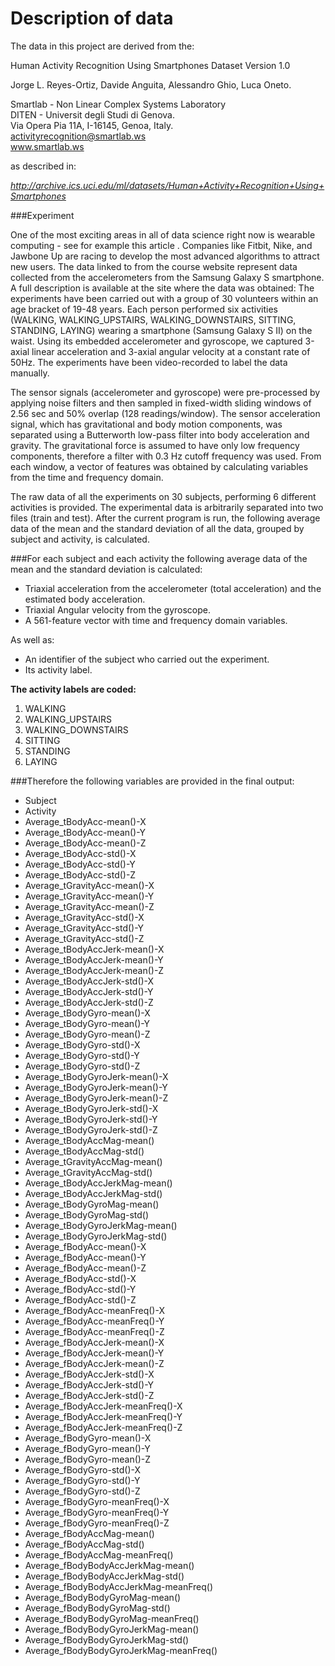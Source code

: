 # Description of data


The data in this project are derived from the:

Human Activity Recognition Using Smartphones Dataset Version 1.0  

Jorge L. Reyes-Ortiz, Davide Anguita, Alessandro Ghio, Luca Oneto.

Smartlab - Non Linear Complex Systems Laboratory  	
DITEN - Universit degli Studi di Genova.    	
Via Opera Pia 11A, I-16145, Genoa, Italy.   	
activityrecognition@smartlab.ws   
www.smartlab.ws

as described in: 

*http://archive.ics.uci.edu/ml/datasets/Human+Activity+Recognition+Using+Smartphones*

###Experiment 

One of the most exciting areas in all of data science right now is wearable
computing - see for example this article . Companies like Fitbit, Nike, and
Jawbone Up are racing to develop the most advanced algorithms to attract new
users. The data linked to from the course website represent data collected from
the accelerometers from the Samsung Galaxy S smartphone. A full description is
available at the site where the data was obtained: The experiments have been
carried out with a group of 30 volunteers within an age bracket of 19-48 years.
Each person performed six activities (WALKING, WALKING_UPSTAIRS,
WALKING_DOWNSTAIRS, SITTING, STANDING, LAYING) wearing a smartphone (Samsung
Galaxy S II) on the waist. Using its embedded accelerometer and gyroscope, we
captured 3-axial linear acceleration and 3-axial angular velocity at a constant
rate of 50Hz. The experiments have been video-recorded to label the data
manually. 

The sensor signals (accelerometer and gyroscope) were pre-processed by applying
noise filters and then sampled in fixed-width sliding windows of 2.56 sec and
50% overlap (128 readings/window). The sensor acceleration signal, which has
gravitational and body motion components, was separated using a Butterworth
low-pass filter into body acceleration and gravity. The gravitational force is
assumed to have only low frequency components, therefore a filter with 0.3 Hz
cutoff frequency was used. From each window, a vector of features was obtained
by calculating variables from the time and frequency domain. 

The raw data of all the experiments on 30 subjects, performing 6 different activities is provided. The experimental data is arbitrarily separated into two files (train and test). After the current program is run, the following average data of the mean and the standard deviation of all the data, grouped by subject and activity, is calculated.

###For each subject and each activity the following average data of the mean and the standard deviation is calculated:


- Triaxial acceleration from the accelerometer (total acceleration) and the
estimated body acceleration. 
- Triaxial Angular velocity from the gyroscope. 
- A 561-feature vector with time and frequency domain variables.

As well as:

- An identifier of the subject who carried out the experiment.
- Its activity label. 

**The activity labels are coded:**

1. WALKING
2. WALKING_UPSTAIRS
3. WALKING_DOWNSTAIRS
4. SITTING
5. STANDING
6. LAYING

###Therefore the following variables are provided in the final output:

* Subject 
* Activity 
* Average_tBodyAcc-mean()-X 
* Average_tBodyAcc-mean()-Y 
* Average_tBodyAcc-mean()-Z 
* Average_tBodyAcc-std()-X 
* Average_tBodyAcc-std()-Y 
* Average_tBodyAcc-std()-Z 
* Average_tGravityAcc-mean()-X 
* Average_tGravityAcc-mean()-Y 
* Average_tGravityAcc-mean()-Z 
* Average_tGravityAcc-std()-X 
* Average_tGravityAcc-std()-Y 
* Average_tGravityAcc-std()-Z 
* Average_tBodyAccJerk-mean()-X 
* Average_tBodyAccJerk-mean()-Y 
* Average_tBodyAccJerk-mean()-Z 
* Average_tBodyAccJerk-std()-X 
* Average_tBodyAccJerk-std()-Y 
* Average_tBodyAccJerk-std()-Z 
* Average_tBodyGyro-mean()-X 
* Average_tBodyGyro-mean()-Y 
* Average_tBodyGyro-mean()-Z 
* Average_tBodyGyro-std()-X 
* Average_tBodyGyro-std()-Y 
* Average_tBodyGyro-std()-Z 
* Average_tBodyGyroJerk-mean()-X 
* Average_tBodyGyroJerk-mean()-Y 
* Average_tBodyGyroJerk-mean()-Z 
* Average_tBodyGyroJerk-std()-X 
* Average_tBodyGyroJerk-std()-Y 
* Average_tBodyGyroJerk-std()-Z 
* Average_tBodyAccMag-mean() 
* Average_tBodyAccMag-std() 
* Average_tGravityAccMag-mean() 
* Average_tGravityAccMag-std() 
* Average_tBodyAccJerkMag-mean() 
* Average_tBodyAccJerkMag-std() 
* Average_tBodyGyroMag-mean() 
* Average_tBodyGyroMag-std() 
* Average_tBodyGyroJerkMag-mean() 
* Average_tBodyGyroJerkMag-std() 
* Average_fBodyAcc-mean()-X 
* Average_fBodyAcc-mean()-Y 
* Average_fBodyAcc-mean()-Z 
* Average_fBodyAcc-std()-X 
* Average_fBodyAcc-std()-Y 
* Average_fBodyAcc-std()-Z 
* Average_fBodyAcc-meanFreq()-X 
* Average_fBodyAcc-meanFreq()-Y 
* Average_fBodyAcc-meanFreq()-Z 
* Average_fBodyAccJerk-mean()-X 
* Average_fBodyAccJerk-mean()-Y 
* Average_fBodyAccJerk-mean()-Z 
* Average_fBodyAccJerk-std()-X 
* Average_fBodyAccJerk-std()-Y 
* Average_fBodyAccJerk-std()-Z 
* Average_fBodyAccJerk-meanFreq()-X 
* Average_fBodyAccJerk-meanFreq()-Y 
* Average_fBodyAccJerk-meanFreq()-Z 
* Average_fBodyGyro-mean()-X 
* Average_fBodyGyro-mean()-Y 
* Average_fBodyGyro-mean()-Z 
* Average_fBodyGyro-std()-X 
* Average_fBodyGyro-std()-Y 
* Average_fBodyGyro-std()-Z 
* Average_fBodyGyro-meanFreq()-X 
* Average_fBodyGyro-meanFreq()-Y 
* Average_fBodyGyro-meanFreq()-Z 
* Average_fBodyAccMag-mean() 
* Average_fBodyAccMag-std() 
* Average_fBodyAccMag-meanFreq() 
* Average_fBodyBodyAccJerkMag-mean() 
* Average_fBodyBodyAccJerkMag-std() 
* Average_fBodyBodyAccJerkMag-meanFreq() 
* Average_fBodyBodyGyroMag-mean() 
* Average_fBodyBodyGyroMag-std() 
* Average_fBodyBodyGyroMag-meanFreq() 
* Average_fBodyBodyGyroJerkMag-mean() 
* Average_fBodyBodyGyroJerkMag-std() 
* Average_fBodyBodyGyroJerkMag-meanFreq()
